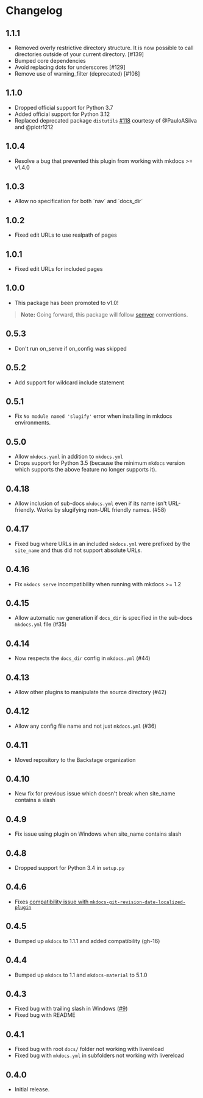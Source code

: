 # Changelog

## 1.1.1

- Removed overly restrictive directory structure. It is now possible to call directories outside of your current directory. [#139]
- Bumped core dependencies
- Avoid replacing dots for underscores [#129]
- Remove use of warning_filter (deprecated) [#108]

## 1.1.0

-   Dropped official support for Python 3.7
-   Added official support for Python 3.12
-   Replaced deprecated package `distutils` [#118](https://github.com/backstage/mkdocs-monorepo-plugin/pull/118) courtesy of @PauloASilva and @piotr1212

## 1.0.4

-   Resolve a bug that prevented this plugin from working with mkdocs >= v1.4.0

## 1.0.3

-   Allow no specification for both ´nav´ and ´docs_dir´

## 1.0.2

-   Fixed edit URLs to use realpath of pages

## 1.0.1

-   Fixed edit URLs for included pages

## 1.0.0

-   This package has been promoted to v1.0!

> **Note:** Going forward, this package will follow [semver](https://semver.org/#semantic-versioning-200) conventions.

## 0.5.3

-   Don't run on_serve if on_config was skipped

## 0.5.2

-   Add support for wildcard include statement

## 0.5.1

-   Fix `No module named 'slugify'` error when installing in mkdocs environments.

## 0.5.0

-   Allow `mkdocs.yaml` in addition to `mkdocs.yml`
-   Drops support for Python 3.5 (because the minimum `mkdocs` version which
  supports the above feature no longer supports it).

## 0.4.18

-   Allow inclusion of sub-docs `mkdocs.yml` even if its name isn't URL-friendly.
  Works by slugifying non-URL friendly names. (#58)

## 0.4.17

-   Fixed bug where URLs in an included `mkdocs.yml` were prefixed by the `site_name` and thus did not support absolute URLs.

## 0.4.16

-   Fix `mkdocs serve` incompatibility when running with mkdocs >= 1.2

## 0.4.15

-   Allow automatic `nav` generation if `docs_dir` is specified in the sub-docs `mkdocs.yml` file (#35)

## 0.4.14

-   Now respects the `docs_dir` config in `mkdocs.yml` (#44)

## 0.4.13

-   Allow other plugins to manipulate the source directory (#42)

## 0.4.12

-   Allow any config file name and not just `mkdocs.yml` (#36)

## 0.4.11

-   Moved repository to the Backstage organization

## 0.4.10

-   New fix for previous issue which doesn't break when site_name contains a slash

## 0.4.9

-   Fix issue using plugin on Windows when site_name contains slash

## 0.4.8

-   Dropped support for Python 3.4 in `setup.py`

## 0.4.6

-   Fixes [compatibility issue with `mkdocs-git-revision-date-localized-plugin`](https://github.com/backstage/mkdocs-monorepo-plugin/issues/12)

## 0.4.5

-   Bumped up `mkdocs` to 1.1.1 and added compatibility (gh-16)

## 0.4.4

-   Bumped up `mkdocs` to 1.1 and `mkdocs-material` to 5.1.0

## 0.4.3

-   Fixed bug with trailing slash in Windows ([#9](https://github.com/backstage/mkdocs-monorepo-plugin/pull/9))
-   Fixed bug with README

## 0.4.1

-   Fixed bug with root `docs/` folder not working with livereload
-   Fixed bug with `mkdocs.yml` in subfolders not working with livereload

## 0.4.0

-   Initial release.
